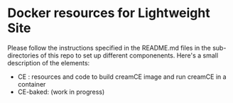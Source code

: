 # Docker resources for Lightweight Site
Please follow the instructions specified in the README.md files in the sub-directories of this repo to set up different componenents. Here's a small description of the elements:

- CE : resources and code to build creamCE image and run creamCE in a container
- CE-baked: (work in progress)
